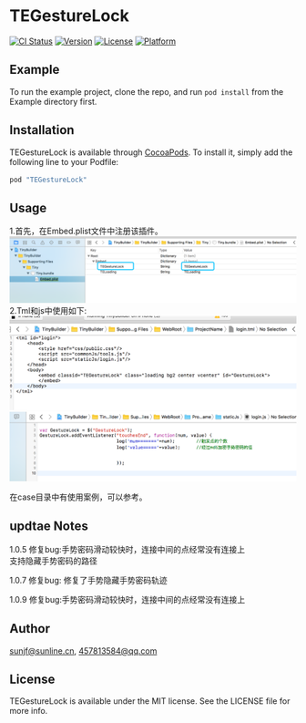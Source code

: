# TEGestureLock

[![CI Status](http://img.shields.io/travis/sunjf@sunline.cn/TEGestureLock.svg?style=flat)](https://travis-ci.org/sunjf@sunline.cn/TEGestureLock)
[![Version](https://img.shields.io/cocoapods/v/TEGestureLock.svg?style=flat)](http://cocoapods.org/pods/TEGestureLock)
[![License](https://img.shields.io/cocoapods/l/TEGestureLock.svg?style=flat)](http://cocoapods.org/pods/TEGestureLock)
[![Platform](https://img.shields.io/cocoapods/p/TEGestureLock.svg?style=flat)](http://cocoapods.org/pods/TEGestureLock)

## Example

To run the example project, clone the repo, and run `pod install` from the Example directory first.


## Installation

TEGestureLock is available through [CocoaPods](http://cocoapods.org). To install
it, simply add the following line to your Podfile:

```ruby
pod "TEGestureLock"
```
## Usage
1.首先，在Embed.plist文件中注册该插件。
![](https://raw.githubusercontent.com/SunlineTinyiOS/TEGestureLock/master/READMESource/1.png)  
2.Tml和js中使用如下:
![](https://raw.githubusercontent.com/SunlineTinyiOS/TEGestureLock/master/READMESource/2.png) 
![](https://raw.githubusercontent.com/SunlineTinyiOS/TEGestureLock/master/READMESource/3.png) 

在case目录中有使用案例，可以参考。

## updtae Notes
1.0.5
修复bug:手势密码滑动较快时，连接中间的点经常没有连接上  
       支持隐藏手势密码的路径 

1.0.7
修复bug: 修复了手势隐藏手势密码轨迹

1.0.9
修复bug:手势密码滑动较快时，连接中间的点经常没有连接上  
       

## Author

sunjf@sunline.cn, 457813584@qq.com

## License

TEGestureLock is available under the MIT license. See the LICENSE file for more info.
